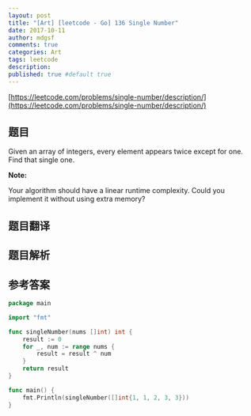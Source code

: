 ```yaml
---
layout: post
title: "[Art] [leetcode - Go] 136 Single Number"
date: 2017-10-11
author: mdgsf
comments: true
categories: Art
tags: leetcode
description:
published: true #default true
---
```


[https://leetcode.com/problems/single-number/description/](https://leetcode.com/problems/single-number/description/)

## 题目

Given an array of integers, every element appears twice except for one. Find that single one.

**Note:**

Your algorithm should have a linear runtime complexity. Could you implement it without using extra memory? 

## 题目翻译

## 题目解析

## 参考答案

```go
package main

import "fmt"

func singleNumber(nums []int) int {
	result := 0
	for _, num := range nums {
		result = result ^ num
	}
	return result
}

func main() {
	fmt.Println(singleNumber([]int{1, 1, 2, 3, 3}))
}
```

